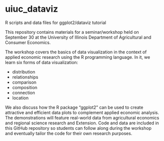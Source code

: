 # uiuc_dataviz
R scripts and data files for ggplot2/dataviz tutorial

This repository contains materials for a seminar/workshop held on September 30 at the University of Illinois Department of Agricultural and Consumer Economics.

The workshop covers the basics of data visualization in the context of applied economic research using the R programming language. In it, we learn six forms of data visualization:

* distribution
* relationships 
* comparison
* composition 
* connection
* location

We also discuss how the R package “ggplot2” can be used to create attractive and efficient data plots to complement applied economic analysis. The demonstrations will feature real-world data from agricultural economics and regional science research and Extension. Code and data are included in this GitHub repository so students can follow along during the workshop and eventually tailor the code for their own research purposes.
 
